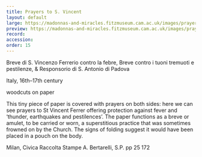 ```yaml
---
title: Prayers to S. Vincent
layout: default
large: https://madonnas-and-miracles.fitzmuseum.cam.ac.uk/images/prayerstostvincent.jpeg
preview: https://madonnas-and-miracles.fitzmuseum.cam.ac.uk/images/prayerstostvincent.jpeg
record:
accession:
order: 15
---
```

Breve di S. Vincenzo Ferrerio contro la febre, Breve contro i tuoni tremuoti e pestilenze, & Responsorio di S. Antonio di Padova

Italy, 16th–17th century

woodcuts on paper

This tiny piece of paper is covered with prayers on both sides: here we can see prayers to St Vincent Ferrer offering protection against fever and ‘thunder, earthquakes and pestilences’. The paper functions as a breve or amulet, to be carried or worn, a superstitious practice that was sometimes frowned on by the Church. The signs of folding suggest it would have been placed in a pouch on the body.

Milan, Civica Raccolta Stampe A. Bertarelli, S.P. pp 25 172
